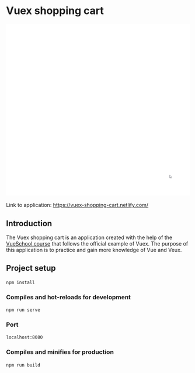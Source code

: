 # Vuex shopping cart
![Demo of the shopping cart](readme-assets/shopping-cart.gif)

Link to application: https://vuex-shopping-cart.netlify.com/

## Introduction
The Vuex shopping cart is an application created with the help of the [VueSchool course](https://vueschool.io/courses/vuex-for-everyone) that follows the official example of Vuex. The purpose of this application is to practice and gain more knowledge of Vue and Veux.

## Project setup
```
npm install
```

### Compiles and hot-reloads for development
```
npm run serve
```

### Port
```
localhost:8080
```

### Compiles and minifies for production
```
npm run build
```

